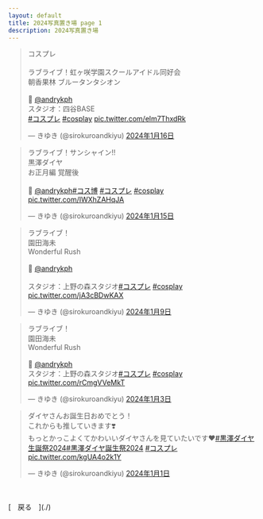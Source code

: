 ```yaml
---
layout: default
title: 2024写真置き場 page 1
description: 2024写真置き場
---
```


<script async src="https://platform.twitter.com/widgets.js" charset="utf-8"></script>

<blockquote class="twitter-tweet" data-lang="ja" data-dnt="true" data-theme="dark"><p lang="ja" dir="ltr">コスプレ<br><br>ラブライブ！虹ヶ咲学園スクールアイドル同好会<br>朝香果林 ブルータンタシオン<br><br>📸 <a href="https://twitter.com/andrykph?ref_src=twsrc%5Etfw">@andrykph</a><br>スタジオ：四谷BASE<br> <a href="https://twitter.com/hashtag/%E3%82%B3%E3%82%B9%E3%83%97%E3%83%AC?src=hash&amp;ref_src=twsrc%5Etfw">#コスプレ</a> <a href="https://twitter.com/hashtag/cosplay?src=hash&amp;ref_src=twsrc%5Etfw">#cosplay</a> <a href="https://t.co/elm7ThxdRk">pic.twitter.com/elm7ThxdRk</a></p>&mdash; きゆき (@sirokuroandkiyu) <a href="https://twitter.com/sirokuroandkiyu/status/1747187147256615237?ref_src=twsrc%5Etfw">2024年1月16日</a></blockquote>

<blockquote class="twitter-tweet" data-lang="ja" data-dnt="true" data-theme="dark"><p lang="ja" dir="ltr">ラブライブ！サンシャイン!!<br>黒澤ダイヤ<br>お正月編 覚醒後<br><br>📸 <a href="https://twitter.com/andrykph?ref_src=twsrc%5Etfw">@andrykph</a><a href="https://twitter.com/hashtag/%E3%82%B3%E3%82%B9%E5%8D%9A?src=hash&amp;ref_src=twsrc%5Etfw">#コス博</a> <a href="https://twitter.com/hashtag/%E3%82%B3%E3%82%B9%E3%83%97%E3%83%AC?src=hash&amp;ref_src=twsrc%5Etfw">#コスプレ</a> <a href="https://twitter.com/hashtag/cosplay?src=hash&amp;ref_src=twsrc%5Etfw">#cosplay</a> <a href="https://t.co/IWXhZAHqJA">pic.twitter.com/IWXhZAHqJA</a></p>&mdash; きゆき (@sirokuroandkiyu) <a href="https://twitter.com/sirokuroandkiyu/status/1746825773603045528?ref_src=twsrc%5Etfw">2024年1月15日</a></blockquote>

<blockquote class="twitter-tweet" data-lang="ja" data-dnt="true" data-theme="dark"><p lang="ja" dir="ltr">ラブライブ！<br>園田海未<br>Wonderful Rush<br><br>📸 <a href="https://twitter.com/andrykph?ref_src=twsrc%5Etfw">@andrykph</a><br> <br>スタジオ：上野の森スタジオ<a href="https://twitter.com/hashtag/%E3%82%B3%E3%82%B9%E3%83%97%E3%83%AC?src=hash&amp;ref_src=twsrc%5Etfw">#コスプレ</a> <a href="https://twitter.com/hashtag/cosplay?src=hash&amp;ref_src=twsrc%5Etfw">#cosplay</a> <a href="https://t.co/jA3cBDwKAX">pic.twitter.com/jA3cBDwKAX</a></p>&mdash; きゆき (@sirokuroandkiyu) <a href="https://twitter.com/sirokuroandkiyu/status/1744703792518725915?ref_src=twsrc%5Etfw">2024年1月9日</a></blockquote>

<blockquote class="twitter-tweet" data-lang="ja" data-dnt="true" data-theme="dark"><p lang="ja" dir="ltr">ラブライブ！<br>園田海未<br>Wonderful Rush<br><br>📸 <a href="https://twitter.com/andrykph?ref_src=twsrc%5Etfw">@andrykph</a> <br>スタジオ：上野の森スタジオ<a href="https://twitter.com/hashtag/%E3%82%B3%E3%82%B9%E3%83%97%E3%83%AC?src=hash&amp;ref_src=twsrc%5Etfw">#コスプレ</a> <a href="https://twitter.com/hashtag/cosplay?src=hash&amp;ref_src=twsrc%5Etfw">#cosplay</a> <a href="https://t.co/rCmgVVeMkT">pic.twitter.com/rCmgVVeMkT</a></p>&mdash; きゆき (@sirokuroandkiyu) <a href="https://twitter.com/sirokuroandkiyu/status/1742492958426042459?ref_src=twsrc%5Etfw">2024年1月3日</a></blockquote>

<blockquote class="twitter-tweet" data-lang="ja" data-dnt="true" data-theme="dark"><p lang="ja" dir="ltr">ダイヤさんお誕生日おめでとう！<br>これからも推していきます❣️<br>もっとかっこよくてかわいいダイヤさんを見ていたいです❤️<a href="https://twitter.com/hashtag/%E9%BB%92%E6%BE%A4%E3%83%80%E3%82%A4%E3%83%A4%E7%94%9F%E8%AA%95%E7%A5%AD2024?src=hash&amp;ref_src=twsrc%5Etfw">#黒澤ダイヤ生誕祭2024</a><a href="https://twitter.com/hashtag/%E9%BB%92%E6%BE%A4%E3%83%80%E3%82%A4%E3%83%A4%E8%AA%95%E7%94%9F%E7%A5%AD2024?src=hash&amp;ref_src=twsrc%5Etfw">#黒澤ダイヤ誕生祭2024</a> <a href="https://twitter.com/hashtag/%E3%82%B3%E3%82%B9%E3%83%97%E3%83%AC?src=hash&amp;ref_src=twsrc%5Etfw">#コスプレ</a> <a href="https://t.co/kgUA4o2k1Y">pic.twitter.com/kgUA4o2k1Y</a></p>&mdash; きゆき (@sirokuroandkiyu) <a href="https://twitter.com/sirokuroandkiyu/status/1741651719904473125?ref_src=twsrc%5Etfw">2024年1月1日</a></blockquote>

<br>
<br>
[&emsp;戻る&emsp;](./)

